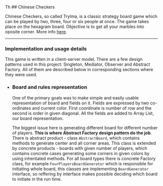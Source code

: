 Th ## Chinese Checkers

Chinese Checkers, so called Trylma, is a classic strategy board game which can be played by two, three, four or six people at once. The game takes place on the hexagram board. Objective is to get all your marbles into oposite corner. More info [here](https://en.wikipedia.org/wiki/Chinese_checkers).

<hr>

### Implementation and usage details

This game is written in a client-server model. There are a few design patterns used in this project: Singleton, Mediator, Observer and Abstract Factory. All of them are described below in corresponding sections where they were used.



  * ### Board and rules representation
    One of the primary goals was to make simple and easily usable representation of board and fields on it. Fields are expressed by two co-ordinates and current color. First coordinate is number of row and the second is order in given diagonal. All the fields are added to Array List, our board representation. 
    
    The biggest issue here is generating different board for different number of players. **This is where Abstract Factory design pattern do the job**. There is abstract product - class `AbstractBoard`, which contains methods to generate center and all corner areas. This class is extended by concrete products - boards with given number of players, which contains concrete cases generating some corners in given colors by using inheritated methods. For all board types there is concrete Factory class, for example `FourPlayersBoardGenerator` which is responsible for initiating whole board, this classes are implementing `BoardGenerator` interface, so reffering by interface makes possible deciding which board to initiate in the run time.
    
    
   
